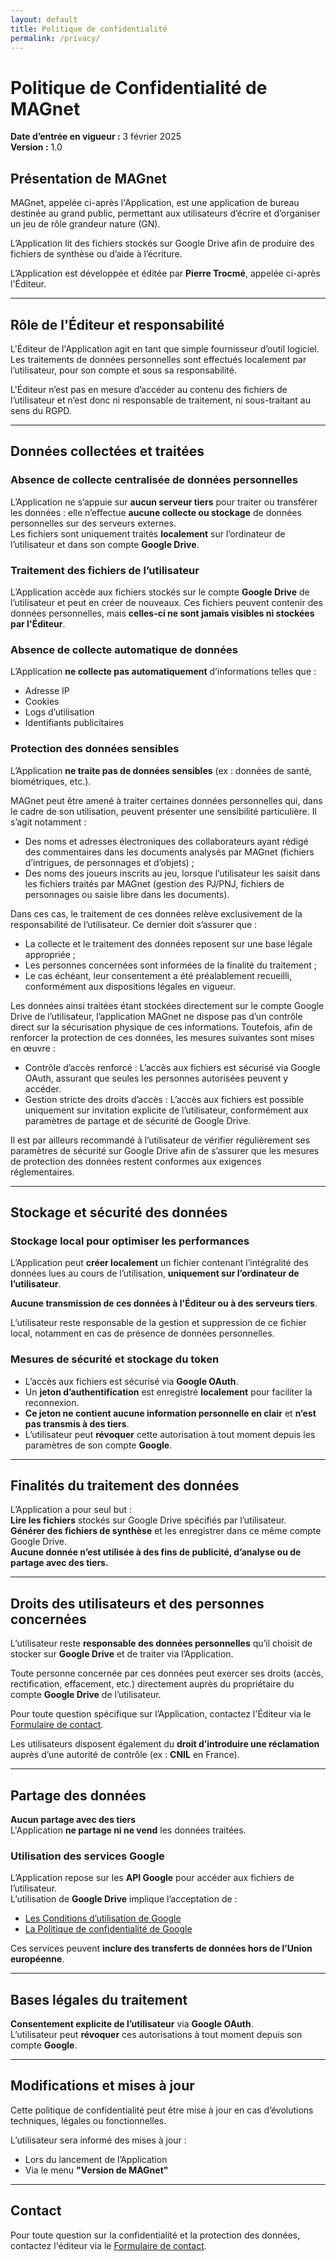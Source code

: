 ```yaml
---
layout: default
title: Politique de confidentialité
permalink: /privacy/
---
```


# Politique de Confidentialité de MAGnet

**Date d’entrée en vigueur :** 3 février 2025  
**Version :** 1.0  

## Présentation de MAGnet

MAGnet, appelée ci-après l'Application, est une application de bureau destinée au grand public, permettant aux utilisateurs d’écrire et d’organiser un jeu de rôle grandeur nature (GN).  

L’Application lit des fichiers stockés sur Google Drive afin de produire des fichiers de synthèse ou d’aide à l’écriture.  

L’Application est développée et éditée par **Pierre Trocmé**, appelée ci-après l'Éditeur.  

---

## Rôle de l'Éditeur et responsabilité

L'Éditeur de l'Application agit en tant que simple fournisseur d’outil logiciel. Les traitements de données personnelles sont effectués localement par l’utilisateur, pour son compte et sous sa responsabilité.  

L'Éditeur n’est pas en mesure d’accéder au contenu des fichiers de l’utilisateur et n’est donc ni responsable de traitement, ni sous-traitant au sens du RGPD.  

---

## Données collectées et traitées

### Absence de collecte centralisée de données personnelles
L’Application ne s’appuie sur **aucun serveur tiers** pour traiter ou transférer les données : elle n’effectue **aucune collecte ou stockage** de données personnelles sur des serveurs externes.  
Les fichiers sont uniquement traités **localement** sur l’ordinateur de l’utilisateur et dans son compte **Google Drive**.  

### Traitement des fichiers de l’utilisateur
L’Application accède aux fichiers stockés sur le compte **Google Drive** de l’utilisateur et peut en créer de nouveaux. Ces fichiers peuvent contenir des données personnelles, mais **celles-ci ne sont jamais visibles ni stockées par l'Éditeur**.  

<!-- L’utilisateur doit s’assurer de la légitimité des données personnelles qu’il traite et, si nécessaire, obtenir le consentement des personnes concernées.   -->

### Absence de collecte automatique de données
L’Application **ne collecte pas automatiquement** d’informations telles que :  
- Adresse IP  
- Cookies  
- Logs d’utilisation  
- Identifiants publicitaires  

### Protection des données sensibles
L’Application **ne traite pas de données sensibles** (ex : données de santé, biométriques, etc.).

MAGnet peut être amené à traiter certaines données personnelles qui, dans le cadre de son utilisation, peuvent présenter une sensibilité particulière. Il s’agit notamment :

- Des noms et adresses électroniques des collaborateurs ayant rédigé des commentaires dans les documents analysés par MAGnet (fichiers d’intrigues, de personnages et d’objets) ;
- Des noms des joueurs inscrits au jeu, lorsque l’utilisateur les saisit dans les fichiers traités par MAGnet (gestion des PJ/PNJ, fichiers de personnages ou saisie libre dans les documents).

Dans ces cas, le traitement de ces données relève exclusivement de la responsabilité de l’utilisateur. Ce dernier doit s’assurer que :

- La collecte et le traitement des données reposent sur une base légale appropriée ;
- Les personnes concernées sont informées de la finalité du traitement ;
- Le cas échéant, leur consentement a été préalablement recueilli, conformément aux dispositions légales en vigueur.

Les données ainsi traitées étant stockées directement sur le compte Google Drive de l’utilisateur, l’application MAGnet ne dispose pas d’un contrôle direct sur la sécurisation physique de ces informations. Toutefois, afin de renforcer la protection de ces données, les mesures suivantes sont mises en œuvre :

- Contrôle d’accès renforcé : L’accès aux fichiers est sécurisé via Google OAuth, assurant que seules les personnes autorisées peuvent y accéder.
- Gestion stricte des droits d’accès : L’accès aux fichiers est possible uniquement sur invitation explicite de l’utilisateur, conformément aux paramètres de partage et de sécurité de Google Drive.

Il est par ailleurs recommandé à l’utilisateur de vérifier régulièrement ses paramètres de sécurité sur Google Drive afin de s’assurer que les mesures de protection des données restent conformes aux exigences réglementaires.

	
---

## Stockage et sécurité des données

### Stockage local pour optimiser les performances
L’Application peut **créer localement** un fichier contenant l’intégralité des données lues au cours de l’utilisation, **uniquement sur l’ordinateur de l’utilisateur**.  

 **Aucune transmission de ces données à l'Éditeur ou à des serveurs tiers**.  

L’utilisateur reste responsable de la gestion et suppression de ce fichier local, notamment en cas de présence de données personnelles.  

### Mesures de sécurité et stockage du token
- L’accès aux fichiers est sécurisé via **Google OAuth**.  
- Un **jeton d’authentification** est enregistré **localement** pour faciliter la reconnexion.  
- **Ce jeton ne contient aucune information personnelle en clair** et **n’est pas transmis à des tiers**.  
- L’utilisateur peut **révoquer** cette autorisation à tout moment depuis les paramètres de son compte **Google**.  

---

## Finalités du traitement des données
L’Application a pour seul but :  
 **Lire les fichiers** stockés sur Google Drive spécifiés par l’utilisateur.  
 **Générer des fichiers de synthèse** et les enregistrer dans ce même compte Google Drive.  
 **Aucune donnée n’est utilisée à des fins de publicité, d’analyse ou de partage avec des tiers.**  

---

## Droits des utilisateurs et des personnes concernées

L’utilisateur reste **responsable des données personnelles** qu’il choisit de stocker sur **Google Drive** et de traiter via l’Application.  

Toute personne concernée par ces données peut exercer ses droits (accès, rectification, effacement, etc.) directement auprès du propriétaire du compte **Google Drive** de l’utilisateur.  

Pour toute question spécifique sur l’Application, contactez l'Éditeur via le [Formulaire de contact](/contact/).

Les utilisateurs disposent également du **droit d’introduire une réclamation** auprès d’une autorité de contrôle (ex : **CNIL** en France).  

---

## Partage des données

**Aucun partage avec des tiers**  
L'Application **ne partage ni ne vend** les données traitées.  

### Utilisation des services Google
L’Application repose sur les **API Google** pour accéder aux fichiers de l’utilisateur.  
L’utilisation de **Google Drive** implique l’acceptation de :  
- [Les Conditions d’utilisation de Google](https://policies.google.com/terms)  
- [La Politique de confidentialité de Google](https://policies.google.com/privacy)  

Ces services peuvent **inclure des transferts de données hors de l’Union européenne**.  

---

## Bases légales du traitement
**Consentement explicite de l’utilisateur** via **Google OAuth**.  
L’utilisateur peut **révoquer** ces autorisations à tout moment depuis son compte **Google**.  

---

## Modifications et mises à jour
Cette politique de confidentialité peut être mise à jour en cas d’évolutions techniques, légales ou fonctionnelles.  

L’utilisateur sera informé des mises à jour :  
- Lors du lancement de l’Application  
- Via le menu **"Version de MAGnet"**  

---

## Contact
Pour toute question sur la confidentialité et la protection des données, contactez l'éditeur via le [Formulaire de contact](/contact/).
